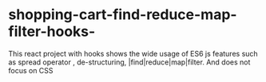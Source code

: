 # shopping-cart-find-reduce-map-filter-hooks-
This react  project with hooks  shows the wide usage of ES6 js features such as spread operator , de-structuring, |find|reduce|map|filter.
And does not focus on CSS

